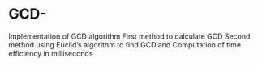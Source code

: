 # GCD-
Implementation of GCD algorithm 
First method to calculate GCD
Second method using Euclid’s algorithm to find GCD
and Computation of time efficiency in milliseconds
